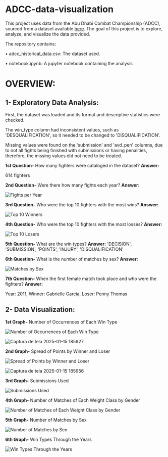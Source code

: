# ADCC-data-visualization

This project uses data from the Abu Dhabi Combat Championship (ADCC), sourced from a dataset available [here](https://www.kaggle.com/datasets/bjagrelli/adcc-historical-dataset). The goal of this project is to explore, analyze, and visualize the data provided.

The repository contains:

• adcc_historical_data.csv: The dataset used.

• notebook.ipynb: A jupyter notebook containing the analysis

# OVERVIEW:

## 1- Exploratory Data Analysis:

First, the dataset was loaded and its format and descriptive statistics were checked. 

The win_type column had inconsistent values, such as 'DESQUALIFICATION', so it needed to be changed to 'DISQUALIFICATION'.

Missing values were found on the 'submission' and 'avd_pen' columns, due to not all fights being finished with submissions or having penalities, therefore, the missing values did not need to be treated.

**1st Question-** How many fighters were cataloged in the dataset? 
**Answer:** 

614 fighters

**2nd Question-** Were there how many fights each year?
**Answer:** 

![Fights per Year](https://github.com/user-attachments/assets/50833578-f473-4df8-a90b-147fe5925b43)

**3rd Question-** Who were the top 10 fighters with the most wins?
**Answer:** 

![Top 10 Winners](https://github.com/user-attachments/assets/6a18f665-78aa-4ccd-8bd2-3ccf0a93e7e8)

**4th Question-** Who were the top 10 fighters with the most losses?
**Answer:** 

![Top 10 Losers](https://github.com/user-attachments/assets/30e6bec4-97f7-4310-a4ee-5a512be661c4)

**5th Question-** What are the win types?
**Answer:** 'DECISION', 'SUBMISSION', 'POINTS', 'INJURY', 'DISQUALIFICATION'

**6th Question-** What is the number of matches by sex?
**Answer:**

![Matches by Sex](https://github.com/user-attachments/assets/8bf0bc8a-410b-4d3d-aa50-26da28874da6)

**7th Question-** When the first female match took place and who were the fighters?
**Answer:**

Year: 2011,  Winner: Gabrielle Garcia,  Loser: Penny Thomas

## 2- Data Visualization:

**1st Graph-** Number of Occurrences of Each Win Type

![Number of Occurrences of Each Win Type](https://github.com/user-attachments/assets/b0829454-e4d1-4efa-aa2f-0d23e60764d4)

![Captura de tela 2025-01-15 185927](https://github.com/user-attachments/assets/c2eca6a0-965a-49ca-8e9d-126441157cac)

**2nd Graph-** Spread of Points by Winner and Loser

![Spread of Points by Winner and Loser](https://github.com/user-attachments/assets/005c3a40-4714-43cd-9d5d-1249b5ef4697)


![Captura de tela 2025-01-15 185956](https://github.com/user-attachments/assets/42fcab51-f390-476b-9e07-b3929d7cad39)

**3rd Graph-** Submissions Used

![Submissions Used](https://github.com/user-attachments/assets/b85047d9-b597-4d47-aaa7-7978473376b5)

**4th Graph-** Number of Matches of Each Weight Class by Gender

![Number of Matches of Each Weight Class by Gender](https://github.com/user-attachments/assets/907611ca-b3ee-4917-aaea-2d4315b05f25)

**5th Graph-** Number of Matches by Sex

![Number of Matches by Sex](https://github.com/user-attachments/assets/483cc849-0d8b-4147-9ca3-8ee2f8d1f666)

**6th Graph-** Win Types Through the Years 

![Win Types Through the Years](https://github.com/user-attachments/assets/806a6bca-e442-4220-95f0-c73b3fdaa243)
